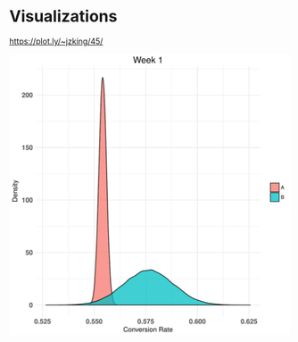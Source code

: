 # Visualizations


https://plot.ly/~jzking/45/


![alt text](https://github.com/jzking/Visualizations/blob/master/bayes_50_weeks.gif?raw=true)
